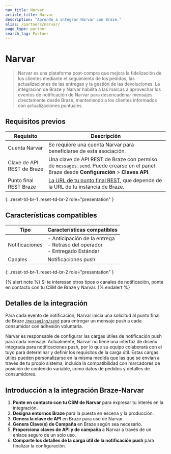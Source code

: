 ```yaml
---
nav_title: Narvar
article_title: Narvar
description: "Aprende a integrar Narvar con Braze."
alias: /partners/narvar/
page_type: partner
search_tag: Partner
---
```


# Narvar

> Narvar es una plataforma post-compra que mejora la fidelización de los clientes mediante el seguimiento de los pedidos, las actualizaciones de las entregas y la gestión de las devoluciones. La integración de Braze y Narvar habilita a las marcas a aprovechar los eventos de notificación de Narvar para desencadenar mensajes directamente desde Braze, manteniendo a los clientes informados con actualizaciones puntuales.

## Requisitos previos

| Requisito           | Descripción                                                                                   |
|-----------------------|-----------------------------------------------------------------------------------------------|
| Cuenta Narvar        | Se requiere una cuenta Narvar para beneficiarse de esta asociación.                           |
| Clave de API REST de Braze    | Una clave de API REST de Braze con permiso de `messages.send`. Puede crearse en el panel Braze desde **Configuración** > **Claves API**.                                            |
| Punto final REST Braze   | [La URL de tu punto final REST]({{site.baseurl}}/developer_guide/rest_api/basics/#endpoints), que depende de la URL de tu instancia de Braze.         |
{: .reset-td-br-1 .reset-td-br-2 role="presentation" }

## Características compatibles

|Tipo|Características compatibles|
|-------|----------|
| Notificaciones | \- Anticipación de la entrega<br>\- Retraso del operador<br>\- Entregado Estándar |
| Canales | Notificaciones push |
{: .reset-td-br-1 .reset-td-br-2 role="presentation" }

{% alert note %}
Si te interesan otros tipos o canales de notificación, ponte en contacto con tu CSM de Braze y Narvar.
{% endalert %}

## Detalles de la integración

Para cada evento de notificación, Narvar inicia una solicitud al punto final de Braze [`/messaging/send`]({{site.baseurl}}/api/endpoints/messaging) para entregar un mensaje push a cada consumidor con adhesión voluntaria.

Narvar es responsable de configurar las cargas útiles de notificación push para cada mensaje. Actualmente, Narvar no tiene una interfaz de diseño integrada para notificaciones push, por lo que su equipo colaborará con el tuyo para determinar y definir los requisitos de la carga útil. Estas cargas útiles pueden personalizarse en la misma medida que las que se envían a través de tu propio sistema, incluida la compatibilidad con marcadores de posición de contenido variable, como datos de pedidos y detalles de consumidores.

## Introducción a la integración Braze-Narvar

1. **Ponte en contacto con tu CSM de Narvar** para expresar tu interés en la integración.
2. **Designa entornos Braze** para la puesta en escena y la producción.
3. **Genera la clave de API** en Braze para uso de Narvar.
4. **Genera Clave(s) de Campaña** en Braze según sea necesario.
5. **Proporciona claves de API y de campaña** a Narvar a través de un enlace seguro de un solo uso.
6. **Comparte los detalles de la carga útil de la notificación push** para finalizar la configuración.
